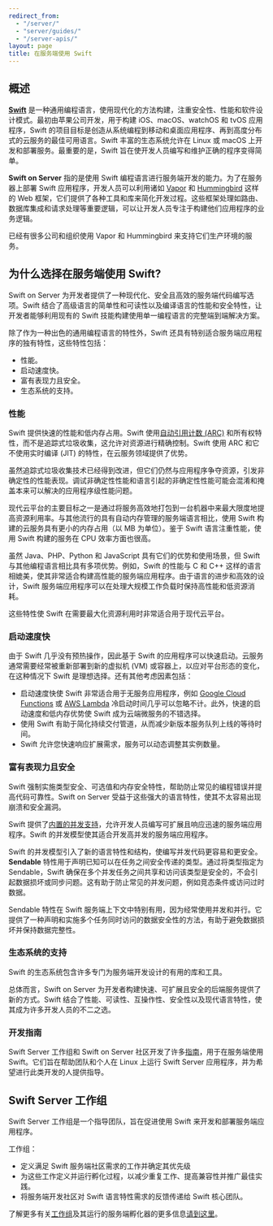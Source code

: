 ```yaml
---
redirect_from:
  - "/server/"
  - "server/guides/"
  - "/server-apis/"
layout: page
title: 在服务端使用 Swift
---
```


## 概述
[**Swift**](https://www.swift.org) 是一种通用编程语言，使用现代化的方法构建，注重安全性、性能和软件设计模式。最初由苹果公司开发，用于构建 iOS、macOS、watchOS 和 tvOS 应用程序，Swift 的项目目标是创造从系统编程到移动和桌面应用程序、再到高度分布式的云服务的最佳可用语言。Swift 丰富的生态系统允许在 Linux 或 macOS 上开发和部署服务。最重要的是，Swift 旨在使开发人员编写和维护正确的程序变得简单。

**Swift on Server**  指的是使用 Swift 编程语言进行服务端开发的能力。为了在服务器上部署 Swift 应用程序，开发人员可以利用诸如 [Vapor](https://vapor.codes/) 和 [Hummingbird](https://swiftpackageindex.com/hummingbird-project/hummingbird) 这样的 Web 框架，它们提供了各种工具和库来简化开发过程。这些框架处理如路由、数据库集成和请求处理等重要逻辑，可以让开发人员专注于构建他们应用程序的业务逻辑。

已经有很多公司和组织使用 Vapor 和 Hummingbird 来支持它们生产环境的服务。

## 为什么选择在服务端使用 Swift?

Swift on Server 为开发者提供了一种现代化、安全且高效的服务端代码编写选项。Swift 结合了高级语言的简单性和可读性以及编译语言的性能和安全特性，让开发者能够利用现有的 Swift 技能构建使用单一编程语言的完整端到端解决方案。

除了作为一种出色的通用编程语言的特性外，Swift 还具有特别适合服务端应用程序的独有特性，这些特性包括：

- 性能。
- 启动速度快。
- 富有表现力且安全。
- 生态系统的支持。

### 性能
Swift 提供快速的性能和低内存占用。Swift 使用[自动引用计数 (ARC)](https://docs.swift.org/swift-book/documentation/the-swift-programming-language/automaticreferencecounting/) 和所有权特性，而不是追踪式垃圾收集，这允许对资源进行精确控制。Swift 使用 ARC 和它不使用实时编译 (JIT) 的特性，在云服务领域提供了优势。

虽然追踪式垃圾收集技术已经得到改进，但它们仍然与应用程序争夺资源，引发非确定性的性能表现。调试非确定性性能和语言引起的非确定性性能可能会混淆和掩盖本来可以解决的应用程序级性能问题。

现代云平台的主要目标之一是通过将服务高效地打包到一台机器中来最大限度地提高资源利用率。与其他流行的具有自动内存管理的服务端语言相比，使用 Swift 构建的云服务具有更小的内存占用（以 MB 为单位）。鉴于 Swift 语言注重性能，使用 Swift 构建的服务在 CPU 效率方面也很高。

虽然 Java、PHP、Python 和 JavaScript 具有它们的优势和使用场景，但 Swift 与其他编程语言相比具有多项优势。例如，Swift 的性能与 C 和 C++ 这样的语言相媲美，使其非常适合构建高性能的服务端应用程序。由于语言的进步和高效的设计，Swift 服务端应用程序可以在处理大规模工作负载时保持高性能和低资源消耗。

这些特性使 Swift 在需要最大化资源利用时非常适合用于现代云平台。

### 启动速度快

由于 Swift 几乎没有预热操作，因此基于 Swift 的应用程序可以快速启动。云服务通常需要经常被重新部署到新的虚拟机 (VM) 或容器上，以应对平台形态的变化，在这种情况下 Swift 是理想选择。还有其他考虑因素包括：

- 启动速度快使 Swift 非常适合用于无服务应用程序，例如 [Google Cloud Functions](https://cloud.google.com/functions#) 或 [AWS Lambda](https://aws.amazon.com/lambda/) 冷启动时间几乎可以忽略不计。此外，快速的启动速度和低内存优势使 Swift 成为云端微服务的不错选择。
- 使用 Swift 有助于简化持续交付管道，从而减少新版本服务队列上线的等待时间。
- Swift 允许您快速响应扩展需求，服务可以动态调整其实例数量。

### 富有表现力且安全
Swift 强制实施类型安全、可选值和内存安全特性，帮助防止常见的编程错误并提高代码可靠性。Swift on Server 受益于这些强大的语言特性，使其不太容易出现崩溃和安全漏洞。

Swift 提供了[内置的并发支持](https://developer.apple.com/documentation/swift/concurrency/)，允许开发人员编写可扩展且响应迅速的服务端应用程序。Swift 的并发模型使其适合开发高并发的服务端应用程序。

Swift 的并发模型引入了新的语言特性和结构，使编写并发代码更容易和更安全。**Sendable** 特性用于声明已知可以在任务之间安全传递的类型。通过将类型指定为 Sendable，Swift 确保在多个并发任务之间共享和访问该类型是安全的，不会引起数据损坏或同步问题。这有助于防止常见的并发问题，例如竞态条件或访问过时数据。

Sendable 特性在 Swift 服务端上下文中特别有用，因为经常使用并发和并行。它提供了一种声明和实施多个任务同时访问的数据安全性的方法，有助于避免数据损坏并保持数据完整性。

### 生态系统的支持

Swift 的生态系统包含许多专门为服务端开发设计的有用的库和工具。

总体而言，Swift on Server 为开发者构建快速、可扩展且安全的后端服务提供了新的方式。Swift 结合了性能、可读性、互操作性、安全性以及现代语言特性，使其成为许多开发人员的不二之选。

### 开发指南

Swift Server 工作组和 Swift on Server 社区开发了许多[指南](/documentation/server/guides/)，用于在服务端使用 Swift。它们旨在帮助团队和个人在 Linux 上运行 Swift Server 应用程序，并为希望进行此类开发的人提供指导。

## Swift Server 工作组

Swift Server 工作组是一个指导团队，旨在促进使用 Swift 来开发和部署服务端应用程序。

工作组：

* 定义满足 Swift 服务端社区需求的工作并确定其优先级
* 为这些工作定义并运行孵化过程，以减少重复工作、提高兼容性并推广最佳实践。
* 将服务端开发社区对 Swift 语言特性需求的反馈传递给 Swift 核心团队。

了解更多有关[工作组](/sswg "Swift Server Workgroup")及其运行的服务端孵化器的更多信息[请到这里](/sswg/incubation-process.html "SSWG Incubation Process")。

